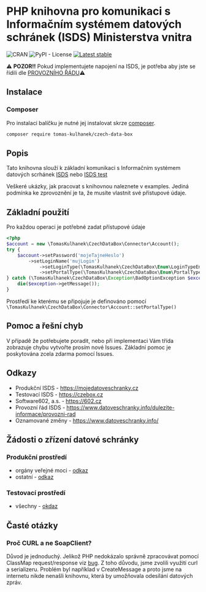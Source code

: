 # PHP knihovna pro komunikaci s Informačním systémem datových schránek (ISDS) Ministerstva vnitra

![CRAN](https://img.shields.io/cran/l/devtools.svg)
![PyPI - License](https://img.shields.io/pypi/l/Django.svg)
[![Latest stable](https://img.shields.io/packagist/v/tomas-kulhanek/czech-data-box.svg)](https://packagist.org/packages/tomas-kulhanek/czech-data-box)

⚠ **POZOR!!** Pokud implementujete napojení na ISDS, je potřeba aby jste se řídili dle [PROVOZNÍHO ŘÁDU](https://www.datoveschranky.info/dulezite-informace/provozni-rad-isds)⚠
## Instalace

### Composer

Pro instalaci balíčku je nutné jej instalovat skrze [composer](https://getcomposer.org/).

```bash
composer require tomas-kulhanek/czech-data-box
```

## Popis
Tato knihovna slouží k základní komunikaci s Informačním systémem datových scrhánek [ISDS](https://mojedatovaschranka.cz) nebo [ISDS test](https://czebox.cz)

Veškeré ukázky, jak pracovat s knihovnou naleznete v examples. Jediná podmínka ke zprovoznění je ta, že musíte vlastnit své přístupové údaje.

## Základní použití
Pro každou operaci je potřebné zadat přístupové údaje
```php
<?php
$account = new \TomasKulhanek\CzechDataBox\Connector\Account();
try {
    $account->setPassword('mojeTajneHeslo')
        ->setLoginName('mujLogin')
            ->setLoginType(\TomasKulhanek\CzechDataBox\Enum\LoginTypeEnum::get(\TomasKulhanek\CzechDataBox\Enum\LoginTypeEnum::LOGIN_NAME_PASSWORD))
            ->setPortalType(\TomasKulhanek\CzechDataBox\Enum\PortalTypeEnum::get(\TomasKulhanek\CzechDataBox\Enum\PortalTypeEnum::CZEBOX));
} catch (\TomasKulhanek\CzechDataBox\Exception\BadOptionException $exception) {
    die($exception->getMessage());
}
```
Prostředí ke kterému se připojuje je definováno pomocí ``\TomasKulhanek\CzechDataBox\Connector\Account::setPortalType()``

## Pomoc a řešní chyb

V případě že potřebujete poradit, nebo při implementaci Vám třída zobrazuje chybu vytvořte prosím nové Issues.
Základní pomoc je poskytována zcela zdarma pomocí Issues.

## Odkazy
- Produkční ISDS - https://mojedatoveschranky.cz
- Testovací ISDS - https://czebox.cz
- Software602, a.s. - https://602.cz
- Provozní řád ISDS - https://www.datoveschranky.info/dulezite-informace/provozni-rad
- Oznamované změny - https://www.datoveschranky.info/

## Žádosti o zřízení datové schránky
### Produkční prostředí
- orgány veřejné moci - [odkaz](https://www.datoveschranky.info/documents/1744842/1746058/sprava_dalsich_DS_OVM.zfo/cfd889e3-0c11-4228-d87f-5c426dfc5ebb)
- ostatní - [odkaz](https://www.datoveschranky.info/documents/1744842/1746063/zadost_zrizeni_ds.zfo/42ee7c26-16dd-427f-94c8-319453efdae4)

### Testovací prostředí
- všechny - [okdaz](https://www.datoveschranky.info/documents/1744842/1746073/zadost_zrizeni_testovaci_ds.zfo/4b75d5bf-0272-4305-9cef-8ec8f019e9d3)

## Časté otázky
### Proč CURL a ne SoapClient?
Důvod je jednoduchý. Jelikož PHP nedokázalo správně zpracovávat pomocí ClassMap request/response viz [bug](https://bugs.php.net/bug.php?id=45404). Z toho důvodu, jsme zvolili využití curl a serializeru. Problém byl například v CreateMessage a proto jsme na internetu nikde nenašli knihovnu, která by umožňovala odesílání datových zpráv.
